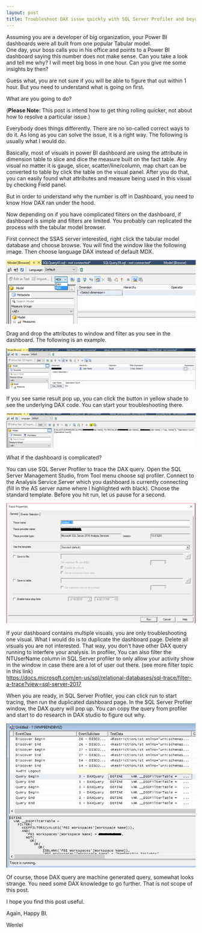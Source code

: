 ```yaml
---
layout: post
title: Troubleshoot DAX issue quickly with SQL Server Profiler and beyond
---
```


Assuming you are a developer of big organization, your Power BI dashboards were all built from one popular Tabular model.   
One day, your boss calls you in his office and points to a Power BI dashboard saying this number does not make sense. Can you take a look and tell me why?  I will meet big boss in one hour. Can you give me some insights by then?  

Guess what, you are not sure if you will be able to figure that out within 1 hour. But you need to understand what is going on first.  

What are you going to do?  

(**Please Note:** This post is intend how to get thing rolling quicker, not about how to resolve a particular issue.)      

Everybody does things differently. There are no so-called correct ways to do it.  As long as you can solve the issue, it is a right way.  The following is usually what I would do.  

Basically, most of visuals in power BI dashboard are using the attribute in dimension table to slice and dice the measure built on the fact table. Any visual no matter it is gauge, slicer, scatter/line/column, map chart can be converted to table by click the table on the visual panel. After you do that, you can easily found what attributes and measure being used in this visual by checking Field panel.

But in order to understand why the number is off in Dashboard, you need to know How DAX ran under the hood.  

Now depending on if you have complicated filters on the dashboard, if dashboard is simple and filters are limited.  You probably can replicated the process with the tabular model browser. 

First connect the SSAS server interested, right click the tabular model database and choose browse.  You will find the window like the following image.  Then choose language DAX instead of default MDX.   

<img src="/images/blog24/mdx_dax.png">   

Drag and drop the attributes to window and filter as you see in the dashboard.  The following is an example.

<img src="/images/blog24/choose.PNG">  

If you see same result pop up, you can click the button in yellow shade to see the underlying DAX code.  You can start your troubleshooting there.  

<img src="/images/blog24/code.PNG">  

What if the dashboard is complicated?  

You can use SQL Server Profiler to trace the DAX query.  Open the SQL Server Management Studio, from Tool menu choose sql profiler.   Connect to the Analysis Service Server which you dashboard is currently connecting (fill in the AS server name where I highlighted with black).  Choose the standard template.  Before you hit run, let us pause for a second.   

<img src="/images/blog24/profiler.PNG">   

If your dashboard contains multiple visuals, you are only troubleshooting one visual.  What I would do is to duplicate the dashboard page.  Delete all visuals you are not interested. That way, you don’t have other DAX query running to interfere your analysis. In profiler, You can also filter the NTUserName column in SQL Server profiler to only allow your activity show in the window in case there are a lot of user out there. (see more filter topic in this link)    
<https://docs.microsoft.com/en-us/sql/relational-databases/sql-trace/filter-a-trace?view=sql-server-2017>  

When you are ready, in SQL Server Profiler, you can click run to start tracing, then run the duplicated dashboard page. In the SQL Server Profiler window, the DAX query will pop up.  You can copy the query from profiler and start to do research in DAX studio to figure out why.  

<img src="/images/blog24/daxQuery.PNG">  

Of course, those DAX query are machine generated query, somewhat looks strange. You need some DAX knowledge to go further. That is not scope of this post.

I hope you find this post useful.

Again, Happy BI. 

Wenlei
